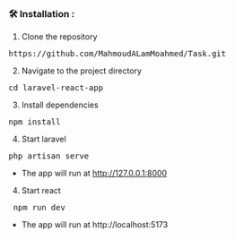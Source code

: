 ### 🛠️ Installation :

1. Clone the repository
<pre lang="markdown">https://github.com/MahmoudALamMoahmed/Task.git</pre>

2. Navigate to the project directory

<pre lang="markdown">cd laravel-react-app</pre>

3. Install dependencies

<pre lang="markdown">npm install</pre>

4. Start laravel

<pre lang="markdown">php artisan serve</pre>

- The app will run at http://127.0.0.1:8000

4. Start react

<pre lang="markdown"> npm run dev</pre>

- The app will run at http://localhost:5173
